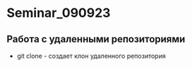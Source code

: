 ﻿# Seminar_090923
## Работа с удаленными репозиториями
* git clone - создает клон удаленного репозитория